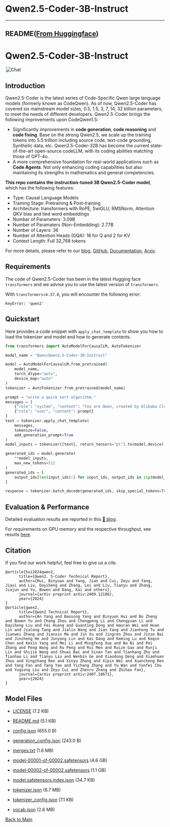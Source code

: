 
# Qwen2.5-Coder-3B-Instruct
---


## README([From Huggingface](https://huggingface.co/Qwen/Qwen2.5-Coder-3B-Instruct))




# Qwen2.5-Coder-3B-Instruct
<a href="https://chat.qwenlm.ai/" target="_blank" style="margin: 2px;">
    <img alt="Chat" src="https://img.shields.io/badge/%F0%9F%92%9C%EF%B8%8F%20Qwen%20Chat%20-536af5" style="display: inline-block; vertical-align: middle;"/>
</a>

## Introduction

Qwen2.5-Coder is the latest series of Code-Specific Qwen large language models (formerly known as CodeQwen). As of now, Qwen2.5-Coder has covered six mainstream model sizes, 0.5, 1.5, 3, 7, 14, 32 billion parameters, to meet the needs of different developers. Qwen2.5-Coder brings the following improvements upon CodeQwen1.5:

- Significantly improvements in **code generation**, **code reasoning** and **code fixing**. Base on the strong Qwen2.5, we scale up the training tokens into 5.5 trillion including source code, text-code grounding, Synthetic data, etc. Qwen2.5-Coder-32B has become the current state-of-the-art open-source codeLLM, with its coding abilities matching those of GPT-4o.
- A more comprehensive foundation for real-world applications such as **Code Agents**. Not only enhancing coding capabilities but also maintaining its strengths in mathematics and general competencies.

**This repo contains the instruction-tuned 3B Qwen2.5-Coder model**, which has the following features:
- Type: Causal Language Models
- Training Stage: Pretraining & Post-training
- Architecture: transformers with RoPE, SwiGLU, RMSNorm, Attention QKV bias and tied word embeddings
- Number of Parameters: 3.09B
- Number of Paramaters (Non-Embedding): 2.77B
- Number of Layers: 36
- Number of Attention Heads (GQA): 16 for Q and 2 for KV
- Context Length: Full 32,768 tokens
  
For more details, please refer to our [blog](https://qwenlm.github.io/blog/qwen2.5-coder-family/), [GitHub](https://github.com/QwenLM/Qwen2.5-Coder), [Documentation](https://qwen.readthedocs.io/en/latest/), [Arxiv](https://arxiv.org/abs/2409.12186).

## Requirements

The code of Qwen2.5-Coder has been in the latest Hugging face `transformers` and we advise you to use the latest version of `transformers`.

With `transformers<4.37.0`, you will encounter the following error:
```
KeyError: 'qwen2'
```

## Quickstart

Here provides a code snippet with `apply_chat_template` to show you how to load the tokenizer and model and how to generate contents.

```python
from transformers import AutoModelForCausalLM, AutoTokenizer

model_name = "Qwen/Qwen2.5-Coder-3B-Instruct"

model = AutoModelForCausalLM.from_pretrained(
    model_name,
    torch_dtype="auto",
    device_map="auto"
)
tokenizer = AutoTokenizer.from_pretrained(model_name)

prompt = "write a quick sort algorithm."
messages = [
    {"role": "system", "content": "You are Qwen, created by Alibaba Cloud. You are a helpful assistant."},
    {"role": "user", "content": prompt}
]
text = tokenizer.apply_chat_template(
    messages,
    tokenize=False,
    add_generation_prompt=True
)
model_inputs = tokenizer([text], return_tensors="pt").to(model.device)

generated_ids = model.generate(
    **model_inputs,
    max_new_tokens=512
)
generated_ids = [
    output_ids[len(input_ids):] for input_ids, output_ids in zip(model_inputs.input_ids, generated_ids)
]

response = tokenizer.batch_decode(generated_ids, skip_special_tokens=True)[0]
```


## Evaluation & Performance

Detailed evaluation results are reported in this [📑 blog](https://qwenlm.github.io/blog/qwen2.5-coder-family/).

For requirements on GPU memory and the respective throughput, see results [here](https://qwen.readthedocs.io/en/latest/benchmark/speed_benchmark.html).

## Citation

If you find our work helpful, feel free to give us a cite.

```
@article{hui2024qwen2,
      title={Qwen2. 5-Coder Technical Report},
      author={Hui, Binyuan and Yang, Jian and Cui, Zeyu and Yang, Jiaxi and Liu, Dayiheng and Zhang, Lei and Liu, Tianyu and Zhang, Jiajun and Yu, Bowen and Dang, Kai and others},
      journal={arXiv preprint arXiv:2409.12186},
      year={2024}
}
@article{qwen2,
      title={Qwen2 Technical Report}, 
      author={An Yang and Baosong Yang and Binyuan Hui and Bo Zheng and Bowen Yu and Chang Zhou and Chengpeng Li and Chengyuan Li and Dayiheng Liu and Fei Huang and Guanting Dong and Haoran Wei and Huan Lin and Jialong Tang and Jialin Wang and Jian Yang and Jianhong Tu and Jianwei Zhang and Jianxin Ma and Jin Xu and Jingren Zhou and Jinze Bai and Jinzheng He and Junyang Lin and Kai Dang and Keming Lu and Keqin Chen and Kexin Yang and Mei Li and Mingfeng Xue and Na Ni and Pei Zhang and Peng Wang and Ru Peng and Rui Men and Ruize Gao and Runji Lin and Shijie Wang and Shuai Bai and Sinan Tan and Tianhang Zhu and Tianhao Li and Tianyu Liu and Wenbin Ge and Xiaodong Deng and Xiaohuan Zhou and Xingzhang Ren and Xinyu Zhang and Xipin Wei and Xuancheng Ren and Yang Fan and Yang Yao and Yichang Zhang and Yu Wan and Yunfei Chu and Yuqiong Liu and Zeyu Cui and Zhenru Zhang and Zhihao Fan},
      journal={arXiv preprint arXiv:2407.10671},
      year={2024}
}
```




## Model Files

- [LICENSE](https://paddlenlp.bj.bcebos.com/models/community/Qwen/Qwen2.5-Coder-3B-Instruct/LICENSE) (7.2 KB)

- [README.md](https://paddlenlp.bj.bcebos.com/models/community/Qwen/Qwen2.5-Coder-3B-Instruct/README.md) (5.1 KB)

- [config.json](https://paddlenlp.bj.bcebos.com/models/community/Qwen/Qwen2.5-Coder-3B-Instruct/config.json) (655.0 B)

- [generation_config.json](https://paddlenlp.bj.bcebos.com/models/community/Qwen/Qwen2.5-Coder-3B-Instruct/generation_config.json) (243.0 B)

- [merges.txt](https://paddlenlp.bj.bcebos.com/models/community/Qwen/Qwen2.5-Coder-3B-Instruct/merges.txt) (1.6 MB)

- [model-00001-of-00002.safetensors](https://paddlenlp.bj.bcebos.com/models/community/Qwen/Qwen2.5-Coder-3B-Instruct/model-00001-of-00002.safetensors) (4.6 GB)

- [model-00002-of-00002.safetensors](https://paddlenlp.bj.bcebos.com/models/community/Qwen/Qwen2.5-Coder-3B-Instruct/model-00002-of-00002.safetensors) (1.1 GB)

- [model.safetensors.index.json](https://paddlenlp.bj.bcebos.com/models/community/Qwen/Qwen2.5-Coder-3B-Instruct/model.safetensors.index.json) (34.7 KB)

- [tokenizer.json](https://paddlenlp.bj.bcebos.com/models/community/Qwen/Qwen2.5-Coder-3B-Instruct/tokenizer.json) (6.7 MB)

- [tokenizer_config.json](https://paddlenlp.bj.bcebos.com/models/community/Qwen/Qwen2.5-Coder-3B-Instruct/tokenizer_config.json) (7.1 KB)

- [vocab.json](https://paddlenlp.bj.bcebos.com/models/community/Qwen/Qwen2.5-Coder-3B-Instruct/vocab.json) (2.6 MB)


[Back to Main](../../)